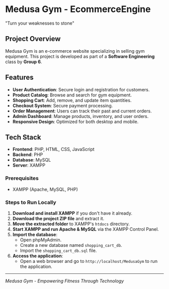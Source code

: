 # Medusa Gym - EcommerceEngine
"Turn your weaknesses to stone"
## Project Overview
Medusa Gym is an e-commerce website specializing in selling gym equipment. This project is developed as part of a **Software Engineering** class by **Group 6**.

## Features
- **User Authentication**: Secure login and registration for customers.
- **Product Catalog**: Browse and search for gym equipment.
- **Shopping Cart**: Add, remove, and update item quantities.
- **Checkout System**: Secure payment processing.
- **Order Management**: Users can track their past and current orders.
- **Admin Dashboard**: Manage products, inventory, and user orders.
- **Responsive Design**: Optimized for both desktop and mobile.

## Tech Stack
- **Frontend**: PHP, HTML, CSS, JavaScript
- **Backend**: PHP
- **Database**: MySQL
- **Server**: XAMPP


### Prerequisites
- XAMPP (Apache, MySQL, PHP)

### Steps to Run Locally
1. **Download and install XAMPP** if you don't have it already.
2. **Download the project ZIP file** and extract it.
3. **Move the extracted folder** to XAMPP's `htdocs` directory.
4. **Start XAMPP and run Apache & MySQL** via the XAMPP Control Panel.
5. **Import the database**:
   - Open phpMyAdmin.
   - Create a new database named `shopping_cart_db`.
   - Import the `shopping_cart_db.sql` file.
6. **Access the application**:
   - Open a web browser and go to `http://localhost/MedusaGym` to run the application.
  
--- 
*Medusa Gym - Empowering Fitness Through Technology*

